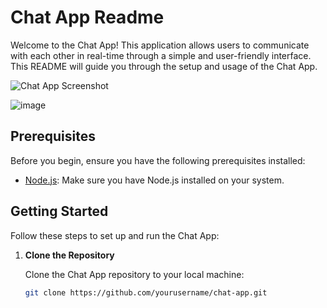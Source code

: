 # Chat App Readme

Welcome to the Chat App! This application allows users to communicate with each other in real-time through a simple and user-friendly interface. This README will guide you through the setup and usage of the Chat App.

![Chat App Screenshot](![image](https://github.com/KseniiaDukelska/chat-app/assets/109369501/a44de1fc-0b87-4c61-8530-137afd5e5dd2))

![image](https://github.com/KseniiaDukelska/chat-app/assets/109369501/d71aa269-c4f4-4cd1-8ff2-f29c4f15a905)

## Prerequisites

Before you begin, ensure you have the following prerequisites installed:

- [Node.js](https://nodejs.org/): Make sure you have Node.js installed on your system.

## Getting Started

Follow these steps to set up and run the Chat App:

1. **Clone the Repository**

   Clone the Chat App repository to your local machine:

   ```bash
   git clone https://github.com/yourusername/chat-app.git
